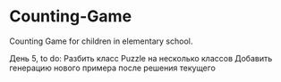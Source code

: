 # Counting-Game
Counting Game for children in elementary school.

День 5, to do:
Разбить класс Puzzle на несколько классов
Добавить генерацию нового примера после решения текущего